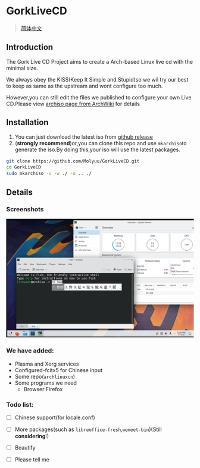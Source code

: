 # GorkLiveCD
> [简体中文](./README_zhcn.md)
## Introduction
The Gork Live CD Project aims to create a Arch-based Linux live cd with the minimal size.

We always obey the KISS(Keep It Simple and Stupid)so we wil try our best to keep as same as the upstream and wont configure too much.

However,you can still edit the files we published to configure your own Live CD.Please view [archiso page from ArchWiki](https://wiki.archlinux.org/title/Archiso) for details
## Installation
1. You can just download the latest iso from [github release](https://github.com/Molyuu/GorkLiveCD/releases)
2. (**strongly recommend**)or,you can clone this repo and use `mkarchiso`to generate the iso.By doing this,your iso will use the latest packages.
```bash
git clone https://github.com/Molyuu/GorkLiveCD.git
cd GorkLiveCD
sudo mkarchiso -v -w ./ -o .. ./
```

## Details
### Screenshots
![FCITX5](./src/ss1.png "fcitx5 works fine")
### We have added:
- Plasma and Xorg services
- Configured-fcitx5 for Chinese input
- Some repo(`archlinuxcn`)
- Some programs we need
	- Browser:Firefox

### Todo list:
- [ ] Chinese support(for locale.conf) 
- [ ] More packages(such as `libreoffice-fresh`,`wemeet-bin`)(Still **considering**!)
- [ ] Beautify 
- [ ] Please tell me

